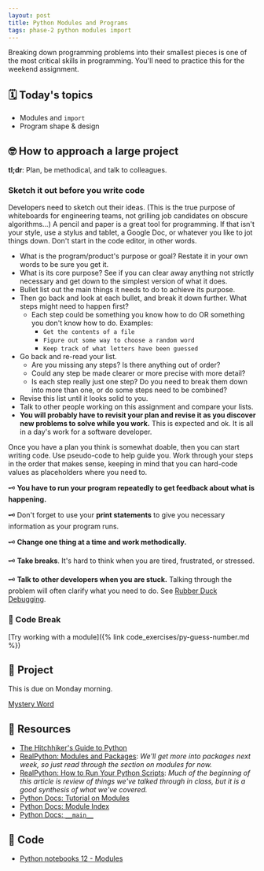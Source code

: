 ```yaml
---
layout: post
title: Python Modules and Programs
tags: phase-2 python modules import
---
```


Breaking down programming problems into their smallest pieces is one of the most critical skills in programming. You'll need to practice this for the weekend assignment.

## 🗓️ Today's topics

- Modules and `import`
- Program shape & design

## 🤓 How to approach a large project

**tl;dr**: Plan, be methodical, and talk to colleagues.

### Sketch it out before you write code

Developers need to sketch out their ideas. (This is the true purpose of whiteboards for engineering teams, not grilling job candidates on obscure algorithms...) A pencil and paper is a great tool for programming. If that isn't your style, use a stylus and tablet, a Google Doc, or whatever you like to jot things down. Don't start in the code editor, in other words.

- What is the program/product's purpose or goal? Restate it in your own words to be sure you get it.
- What is its core purpose? See if you can clear away anything not strictly necessary and get down to the simplest version of what it does.
- Bullet list out the main things it needs to do to achieve its purpose.
- Then go back and look at each bullet, and break it down further. What steps might need to happen first?
  - Each step could be something you know how to do OR something you don't know how to do. Examples:
    - `Get the contents of a file`
    - `Figure out some way to choose a random word`
    - `Keep track of what letters have been guessed`
- Go back and re-read your list.
  - Are you missing any steps? Is there anything out of order?
  - Could any step be made clearer or more precise with more detail?
  - Is each step really just one step? Do you need to break them down into more than one, or do some steps need to be combined?
- Revise this list until it looks solid to you.
- Talk to other people working on this assignment and compare your lists.
- **You will probably have to revisit your plan and revise it as you discover new problems to solve while you work.** This is expected and ok. It is all in a day's work for a software developer.

Once you have a plan you think is somewhat doable, then you can start writing code. Use pseudo-code to help guide you. Work through your steps in the order that makes sense, keeping in mind that you can hard-code values as placeholders where you need to.

🗝 **You have to run your program repeatedly to get feedback about what is happening.**

🗝 Don't forget to use your **print statements** to give you necessary information as your program runs.

🗝 **Change one thing at a time and work methodically.**

🗝 **Take breaks**. It's hard to think when you are tired, frustrated, or stressed.

🗝 **Talk to other developers when you are stuck.** Talking through the problem will often clarify what you need to do. See [Rubber Duck Debugging](https://rubberduckdebugging.com/).

### 🐍 Code Break

[Try working with a module]({% link code_exercises/py-guess-number.md %})

## 🎯 Project

This is due on Monday morning.

[Mystery Word](https://classroom.github.com/a/Htkj66vc)

## 🔖 Resources

- [The Hitchhiker's Guide to Python](https://docs.python-guide.org/)
- [RealPython: Modules and Packages](https://realpython.com/python-modules-packages/): _We'll get more into packages next week, so just read through the section on modules for now._
- [RealPython: How to Run Your Python Scripts](https://realpython.com/run-python-scripts/): _Much of the beginning of this article is review of things we've talked through in class, but it is a good synthesis of what we've covered._
- [Python Docs: Tutorial on Modules](https://docs.python.org/3/tutorial/modules.html#tut-modules)
- [Python Docs: Module Index](https://docs.python.org/3/py-modindex.html)
- [Python Docs: `__main__`](https://docs.python.org/3/library/__main__.html#module-__main__)

## 🦉 Code

- [Python notebooks 12 - Modules](https://github.com/Momentum-Team-11/python-notebooks)
